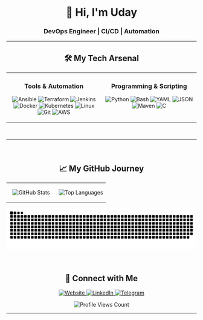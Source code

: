 <div align="center">
<h1 align="center">👋 Hi, I'm Uday</h1>
<h3 align="center">DevOps Engineer | CI/CD | Automation</h3>

---

<h2 align="center">🛠️ My Tech Arsenal</h2>

<table width="100%" align="center">
<tr valign="top">
<td width="50%" align="center">
  <h3 align="center">Tools & Automation</h3>
  <p align="center">
    <img src="https://cdn.jsdelivr.net/gh/devicons/devicon/icons/ansible/ansible-original.svg" alt="Ansible" width="45" height="45"/>
    <img src="https://cdn.jsdelivr.net/gh/devicons/devicon/icons/terraform/terraform-original.svg" alt="Terraform" width="45" height="45"/>
    <img src="https://cdn.jsdelivr.net/gh/devicons/devicon/icons/jenkins/jenkins-original.svg" alt="Jenkins" width="45" height="45"/>
    <img src="https://cdn.jsdelivr.net/gh/devicons/devicon/icons/docker/docker-original.svg" alt="Docker" width="45" height="45"/>
    <img src="https://cdn.jsdelivr.net/gh/devicons/devicon/icons/kubernetes/kubernetes-plain.svg" alt="Kubernetes" width="45" height="45"/>
    <img src="https://cdn.jsdelivr.net/gh/devicons/devicon/icons/linux/linux-original.svg" alt="Linux" width="45" height="45"/>
    <img src="https://cdn.jsdelivr.net/gh/devicons/devicon/icons/git/git-original.svg" alt="Git" width="45" height="45"/>
    <img src="https://cdn.jsdelivr.net/gh/devicons/devicon/icons/amazonwebservices/amazonwebservices-original.svg" alt="AWS" width="45" height="45"/>
  </p>
</td>
<td width="50%" align="center">
  <h3 align="center">Programming & Scripting</h3>
  <p align="center">
    <img src="https://cdn.jsdelivr.net/gh/devicons/devicon/icons/python/python-original.svg" alt="Python" width="45" height="45"/>
    <img src="https://cdn.jsdelivr.net/gh/devicons/devicon/icons/bash/bash-original.svg" alt="Bash" width="45" height="45"/>
    <img src="https://cdn.jsdelivr.net/gh/devicons/devicon/icons/yaml/yaml-original.svg" alt="YAML" width="45" height="45"/>
    <img src="https://cdn.jsdelivr.net/gh/devicons/devicon/icons/json/json-original.svg" alt="JSON" width="45" height="45"/>
    <img src="https://cdn.jsdelivr.net/gh/devicons/devicon/icons/maven/maven-original.svg" alt="Maven" width="45" height="45"/>
    <img src="https://cdn.jsdelivr.net/gh/devicons/devicon/icons/c/c-original.svg" alt="C" width="45" height="45"/>
  </p>
</td>
</tr>
</table>

<svg xmlns="http://www.w3.org/2000/svg" width="100%" height="12" viewBox="0 0 100 12" preserveAspectRatio="none">
  <line x1="0" y1="6" x2="100" y2="6" stroke="currentColor" stroke-width="1.5" vector-effect="non-scaling-stroke"/>
</svg>

<h2 align="center">📈 My GitHub Journey</h2>

<table width="100%" align="center">
<tr valign="top">
<td width="50%" align="center">
  <p align="center">
    <img src="https://github-readme-stats.vercel.app/api?username=UdayKumarChunduru&show_icons=true&theme=highcontrast&hide_border=true&card_width=400" alt="GitHub Stats" />
  </p>
</td>
<td width="50%" align="center">
  <p align="center">
    <img src="https://github-readme-stats.vercel.app/api/top-langs/?username=UdayKumarChunduru&layout=compact&theme=highcontrast&hide_border=true&card_width=400" alt="Top Languages" />
  </p>
</td>
</tr>
</table>

<p align="center">
  <img src="https://raw.githubusercontent.com/Ellis-alt/Ellis-alt/output/github-contribution-grid-snake.svg" alt="Snake Contribution Grid">
</p>
<br>

<h2 align="center">🔗 Connect with Me</h2>
<p align="center">
    <a href="YOUR_WEBSITE_URL_HERE">
      <img src="https://img.shields.io/badge/Website-000?style=for-the-badge&logo=firefox&logoColor=white" alt="Website">
    </a>
    <a href="https://linkedin.com/in/UdayKumarChunduru">
      <img src="https://img.shields.io/badge/LinkedIn-0A66C2?style=for-the-badge&logo=linkedin&logoColor=white" alt="LinkedIn">
    </a>
    <a href="YOUR_TELEGRAM_LINK_HERE">
      <img src="https://img.shields.io/badge/Telegram-26A5E4?style=for-the-badge&logo=telegram&logoColor=white" alt="Telegram">
    </a>
</p>

<p align="center">
  <img src="https://komarev.com/ghpvc/?username=UdayKumarChunduru&style=for-the-badge&labelColor=000000&color=39FF14" alt="Profile Views Count" />
</p>

</div>

---
